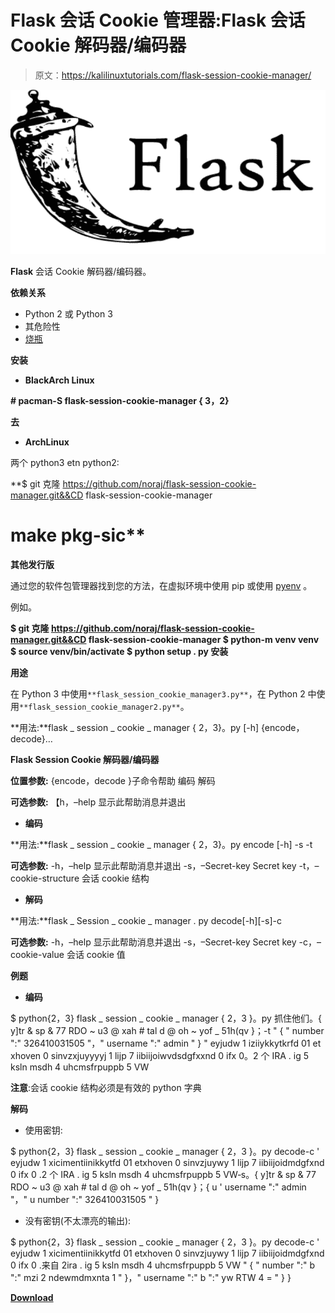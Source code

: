 # Flask 会话 Cookie 管理器:Flask 会话 Cookie 解码器/编码器

> 原文：<https://kalilinuxtutorials.com/flask-session-cookie-manager/>

[![Flask Session Cookie Manager : Flask Session Cookie Decoder/Encoder](img//52c92101178f59c0b3689cedf957f679.png "Flask Session Cookie Manager : Flask Session Cookie Decoder/Encoder")](https://1.bp.blogspot.com/-Vw2DcCt5m1g/XzqTPIel4TI/AAAAAAAAHWM/vfRVKUAVVnImzz4Z6TYdFKZfQ3VM4lhzgCLcBGAsYHQ/s728/Flask%25281%2529.png)

**Flask** 会话 Cookie 解码器/编码器。

**依赖关系**

*   Python 2 或 Python 3
*   其危险性
*   [烧瓶](https://pypi.python.org/pypi/Flask)

**安装**

*   **BlackArch Linux**

**# pacman-S flask-session-cookie-manager { 3，2}**

**去**

*   **ArchLinux**

两个 python3 etn python2:

**$ git 克隆 https://github.com/noraj/flask-session-cookie-manager.git&&CD flask-session-cookie-manager
# make pkg-sic**

**其他发行版**

通过您的软件包管理器找到您的方法，在虚拟环境中使用 pip 或使用 [pyenv](https://github.com/pyenv/pyenv) 。

例如。

**$ git 克隆 https://github.com/noraj/flask-session-cookie-manager.git&&CD flask-session-cookie-manager
$ python-m venv venv
$ source venv/bin/activate
$ python setup . py 安装**

**用途**

在 Python 3 中使用`**flask_session_cookie_manager3.py**`，在 Python 2 中使用`**flask_session_cookie_manager2.py**`。

**用法:**flask _ session _ cookie _ manager { 2，3}。py [-h] {encode，decode}…

**Flask Session Cookie 解码器/编码器**

**位置参数:**
{encode，decode }子命令帮助
编码
解码

**可选参数:**
【h，–help 显示此帮助消息并退出

*   **编码**

**用法:**flask _ session _ cookie _ manager { 2，3}。py encode [-h] -s -t

**可选参数:**
-h，–help 显示此帮助消息并退出
-s，–Secret-key
Secret key
-t，–cookie-structure
会话 cookie 结构

*   **解码**

**用法:**flask _ Session _ cookie _ manager . py decode[-h][-s]-c

**可选参数:**
-h，–help 显示此帮助消息并退出
-s，–Secret-key
Secret key
-c，–cookie-value
会话 cookie 值

**例题**

*   **编码**

$ python{2，3} flask _ session _ cookie _ manager { 2，3 }。py 抓住他们。{ y]tr & sp & 77 RDO ~ u3 @ xah # tal d @ oh ~ yof _ 51h(qv }；-t " { " number ":" 326410031505 "，" username ":" admin " } " eyjudw 1 iziiykkytkrfd 01 et xhoven 0 sinvzxjuyyyyj 1 lijp 7 iibiijoiwvdsdgfxxnd 0 ifx 0。2 个 IRA . ig 5 ksln msdh 4 uhcmsfrpuppb 5 VW

**注意**:会话 cookie 结构必须是有效的 python 字典

**解码**

*   使用密钥:

$ python{2，3} flask _ session _ cookie _ manager { 2，3 }。py decode-c ' eyjudw 1 xicimentiinikkytfd 01 etxhoven 0 sinvzjuywy 1 lijp 7 iibiijoidmdgfxnd 0 ifx 0 .2 个 IRA . ig 5 ksln msdh 4 uhcmsfrpuppb 5 VW‐s。{ y]tr & sp & 77 RDO ~ u3 @ xah # tal d @ oh ~ yof _ 51h(qv }；{ u ' username ":" admin "，" u number ":" 326410031505 " }

*   没有密钥(不太漂亮的输出):

$ python{2，3} flask _ session _ cookie _ manager { 2，3 }。py decode-c ' eyjudw 1 xicimentiinikkytfd 01 etxhoven 0 sinvzjuywy 1 lijp 7 iibiijoidmdgfxnd 0 ifx 0 .来自 2ira . ig 5 ksln msdh 4 uhcmsfrpuppb 5 VW " { " number ":" b ":" mzi 2 ndewmdmxnta 1 " }，" username ":" b ":" yw RTW 4 = " } }

[**Download**](https://github.com/noraj/flask-session-cookie-manager)